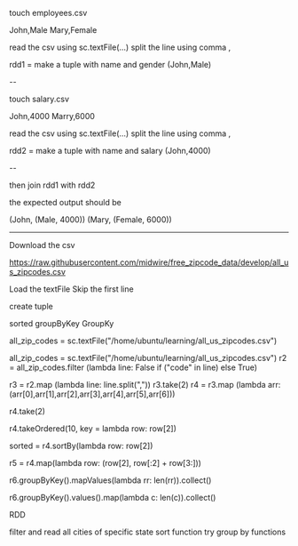 
 touch employees.csv
 
 John,Male
 Mary,Female
 
read the csv using sc.textFile(...)
split the line using comma ,

rdd1 = make a tuple with name and gender (John,Male)

--

touch salary.csv

John,4000
Marry,6000

read the csv using sc.textFile(...)
split the line using comma ,

rdd2 = make a tuple with name and salary (John,4000)

--

then join rdd1 with rdd2

the expected output should be 


(John, (Male, 4000))
(Mary, (Female, 6000))


---


Download the csv

https://raw.githubusercontent.com/midwire/free_zipcode_data/develop/all_us_zipcodes.csv

Load the textFile
Skip the first line

create tuple

sorted
groupByKey
GroupKy



all_zip_codes = sc.textFile("/home/ubuntu/learning/all_us_zipcodes.csv")


all_zip_codes = sc.textFile("/home/ubuntu/learning/all_us_zipcodes.csv")
 r2 = all_zip_codes.filter (lambda line: False if ("code" in line) else True)


r3 = r2.map (lambda line: line.split(","))
r3.take(2)
r4 = r3.map (lambda arr: (arr[0],arr[1],arr[2],arr[3],arr[4],arr[5],arr[6]))

r4.take(2)

r4.takeOrdered(10, key = lambda row: row[2])
  
sorted = r4.sortBy(lambda row: row[2])

r5 = r4.map(lambda row: (row[2], row[:2] + row[3:]))

r6.groupByKey().mapValues(lambda rr: len(rr)).collect()

r6.groupByKey().values().map(lambda c: len(c)).collect()



RDD 

filter and read all cities of specific state
sort function
try group by functions




